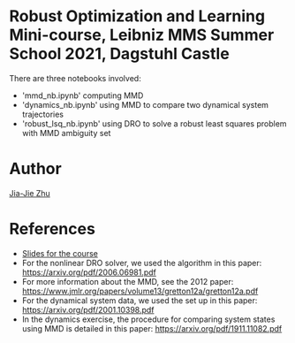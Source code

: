 # Robust Optimization and Learning Mini-course, Leibniz MMS Summer School 2021, Dagstuhl Castle

There are three notebooks involved:
- 'mmd_nb.ipynb' computing MMD
- 'dynamics_nb.ipynb' using MMD to compare two dynamical system trajectories 
- 'robust_lsq_nb.ipynb' using DRO to solve a robust least squares problem with MMD ambiguity set

# Author

[Jia-Jie Zhu](https://jj-zhu.github.io/)

# References

- [Slides for the course](https://github.com/jj-zhu/leibniz-ss-2021/blob/30d5fb1e69bf51fc4d59e23aefff5815981e7494/slides-leibniz-mms-ss-dagstuhl-2021.pdf)
- For the nonlinear DRO solver, we used the algorithm in this paper: https://arxiv.org/pdf/2006.06981.pdf
- For more information about the MMD, see the 2012 paper: https://www.jmlr.org/papers/volume13/gretton12a/gretton12a.pdf
- For the dynamical system data, we used the set up in this paper: https://arxiv.org/pdf/2001.10398.pdf
- In the dynamics exercise, the procedure for comparing system states using MMD is detailed in this paper: https://arxiv.org/pdf/1911.11082.pdf